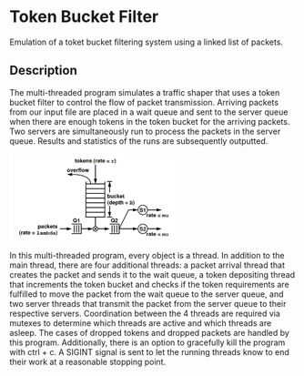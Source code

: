 # Token Bucket Filter
Emulation of a toket bucket filtering system using a linked list of packets.

## Description
The multi-threaded program simulates a traffic shaper that uses a token bucket filter to control the flow of packet transmission. Arriving packets from our input file are placed in a wait queue and sent to the server queue when there are enough tokens in the token bucket for the arriving packets. Two servers are simultaneously run to process the packets in the server queue. Results and statistics of the runs are subsequently outputted. 

<img src="images/image1.png" width="60%" height="60%"><p />


In this multi-threaded program, every object is a thread. In addition to the main thread, there are four additional threads: a packet arrival thread that creates the packet and sends it to the wait queue, a token depositing thread that increments the token bucket and checks if the token requirements are fulfilled to move the packet from the wait queue to the server queue, and two server threads that transmit the packet from the server queue to their respective servers. Coordination between the 4 threads are required via mutexes to determine which threads are active and which threads are asleep. The cases of dropped tokens and dropped packets are handled by this program. Additionally, there is an option to gracefully kill the program with ctrl + c. A SIGINT signal is sent to let the running threads know to end their work at a reasonable stopping point. 



